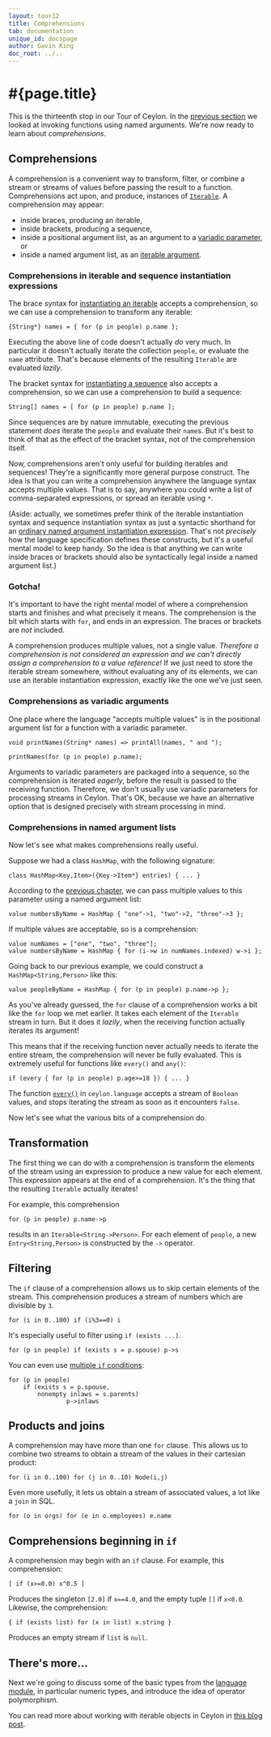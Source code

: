 ```yaml
---
layout: tour12
title: Comprehensions
tab: documentation
unique_id: docspage
author: Gavin King
doc_root: ../..
---
```


# #{page.title}

This is the thirteenth stop in our Tour of Ceylon. In the 
[previous section](../named-arguments) we looked at invoking functions 
using named arguments. We're now ready to learn about _comprehensions_.


## Comprehensions

A comprehension is a convenient way to transform, filter, or combine a
stream or streams of values before passing the result to a function.
Comprehensions act upon, and produce, instances of 
[`Iterable`](#{site.urls.apidoc_1_2}/Iterable.type.html).
A comprehension may appear:

- inside braces, producing an iterable,
- inside brackets, producing a sequence, 
- inside a positional argument list, as an argument to a 
  [variadic parameter](../basics/#variadic_parameters), or
- inside a named argument list, as an 
  [iterable argument](../named-arguments/#iterable_arguments). 

### Comprehensions in iterable and sequence instantiation expressions

The brace syntax for [instantiating an iterable](../sequences#iterables)
accepts a comprehension, so we can use a comprehension to transform any
iterable:

<!-- try-pre:
    class Person(shared String name) {}
    value people = { Person("Gavin"), Person("Stephane"), Person("Tom"), Person("Tako") };

-->
<!-- try-post:

    print(names);
-->
    {String*} names = { for (p in people) p.name };

Executing the above line of code doesn't actually _do_ very much. In 
particular it doesn't actually iterate the collection `people`, or 
evaluate the `name` attribute. That's because elements of the resulting 
`Iterable` are evaluated _lazily_.

The bracket syntax for [instantiating a sequence](../sequences#sequence_syntax_sugar)
also accepts a comprehension, so we can use a comprehension to build a sequence:

<!-- try-pre:
    class Person(shared String name) {}
    value people = { Person("Gavin"), Person("Stephane"), Person("Tom"), Person("Tako") };

-->
<!-- try-post:

    print(names);
-->
    String[] names = [ for (p in people) p.name ];

Since sequences are by nature immutable, executing the previous 
statement _does_ iterate the `people` and evaluate their 
`name`s. But it's best to think of that as the effect of the
bracket syntax, not of the comprehension itself.

Now, comprehensions aren't only useful for building iterables and 
sequences! They're a significantly more general purpose construct. 
The idea is that you can write a comprehension anywhere the language 
syntax accepts multiple values. That is to say, anywhere you could 
write a list of comma-separated expressions, or spread an iterable 
using `*`.

(Aside: actually, we sometimes prefer think of the iterable 
instantiation syntax and sequence instantiation syntax as just a
syntactic shorthand for an [ordinary named argument instantiation 
expression](../named-arguments/#iterable_arguments). That's not 
_precisely_ how the language specification defines these constructs, 
but it's a useful mental model to keep handy. So the idea is that 
anything we can write inside braces or brackets should also be 
syntactically legal inside a named argument list.)

### Gotcha!

It's important to have the right mental model of where a comprehension
starts and finishes and what precisely it means. The comprehension is 
the bit which starts with `for`, and ends in an expression. The braces 
or brackets are _not_ included. 

A comprehension produces multiple values, not a single value.
_Therefore a comprehension is not considered an expression and we
can't directly assign a comprehension to a value reference!_ If we 
just need to store the iterable stream somewhere, without evaluating 
any of its elements, we can use an iterable instantiation expression, 
exactly like the one we've just seen.

### Comprehensions as variadic arguments

One place where the language "accepts multiple values" is in the
positional argument list for a function with a variadic parameter.

<!-- try-pre:
    class Person(shared String name) {}
    value people = { Person("Gavin"), Person("Stephane"), Person("Tom"), Person("Tako") };

-->
    void printNames(String* names) => printAll(names, " and ");
    
    printNames(for (p in people) p.name);

Arguments to variadic parameters are packaged into a sequence, so
the comprehension is iterated _eagerly_, before the result is passed 
to the receiving function. Therefore, we don't usually use variadic
parameters for processing streams in Ceylon. That's OK, because we
have an alternative option that is designed precisely with stream
processing in mind.

### Comprehensions in named argument lists

Now let's see what makes comprehensions really useful.

Suppose we had a class `HashMap`, with the following signature:

<!-- try: -->
    class HashMap<Key,Item>({Key->Item*} entries) { ... }

According to the [previous chapter](../named-arguments/#iterable_arguments), 
we can pass multiple values to this parameter using a named argument
list:

<!-- try: -->
    value numbersByName = HashMap { "one"->1, "two"->2, "three"->3 };

If multiple values are acceptable, so is a comprehension:

<!-- try: -->
    value numNames = ["one", "two", "three"];
    value numbersByName = HashMap { for (i->w in numNames.indexed) w->i };

Going back to our previous example, we could construct a `HashMap<String,Person>` 
like this:

<!-- try: -->
    value peopleByName = HashMap { for (p in people) p.name->p };

As you've already guessed, the `for` clause of a comprehension works
a bit like the `for` loop we met earlier. It takes each element of
the `Iterable` stream in turn. But it does it _lazily_, when the 
receiving function actually iterates its argument!

This means that if the receiving function never actually needs to 
iterate the entire stream, the comprehension will never be fully 
evaluated. This is extremely useful for functions like `every()` and
`any()`:

<!-- try:
    class Person(shared String name, shared Integer age) {}
    value people = { Person("Wim", 43), Person("Zus", 20), Person("Jet", 37) };

    print( every { for (p in people) p.age>=18 } );
-->
    if (every { for (p in people) p.age>=18 }) { ... }

The function [`every()`](#{site.urls.apidoc_1_2}/index.html#every) 
in `ceylon.language` accepts a stream of `Boolean` values, and stops 
iterating the stream as soon as it encounters `false`.

Now let's see what the various bits of a comprehension do.

## Transformation

The first thing we can do with a comprehension is transform the
elements of the stream using an expression to produce a new value
for each element. This expression appears at the end of a 
comprehension. It's the thing that the resulting `Iterable` actually
iterates!

For example, this comprehension 

<!-- try:
    class Person(name) { shared String name; }
    value people = { Person("Gavin"), Person("Stephane"), Person("Tom"), Person("Tako") };

    printAll { for (p in people) p.name->p };
-->
    for (p in people) p.name->p

results in an `Iterable<String->Person>`. For each element of `people`,
a new `Entry<String,Person>` is constructed by the `->` operator.

## Filtering

The `if` clause of a comprehension allows us to skip certain elements
of the stream. This comprehension produces a stream of numbers which
are divisible by `3`.

<!-- try:
    printAll { for (i in 0..100) if (i%3==0) i };
-->
    for (i in 0..100) if (i%3==0) i

It's especially useful to filter using `if (exists ...)`.

<!-- try:
    class Person(name) {
        shared String name;
        shared variable Person? spouse = null;
        shared actual String string = name;
    }
    value wim = Person("Wim");
    value zus = Person("Zus");
    value jet = Person("Jet");
    wim.spouse = jet;
    jet.spouse = wim;
    value people = { wim, zus, jet };

    printAll { for (p in people) if (exists s = p.spouse) p->s };
-->
    for (p in people) if (exists s = p.spouse) p->s

You can even use [multiple `if` conditions](../attributes-control-structures#condition_lists):

<!-- try: -->
    for (p in people) 
        if (exists s = p.spouse, 
            nonempty inlaws = s.parents) 
                    p->inlaws

## Products and joins

A comprehension may have more than one `for` clause. This allows us
to combine two streams to obtain a stream of the values in their 
cartesian product:

<!-- try:
    class Node(Integer x, Integer y) { 
        shared actual String string = "(``x``,``y``)"; 
    }

    printAll { for (i in 0..5) for (j in 0..5) Node(i,j) };
-->
    for (i in 0..100) for (j in 0..10) Node(i,j)

Even more usefully, it lets us obtain a stream of associated values,
a lot like a `join` in SQL.

<!-- try:
    class Employee(name) { shared String name; }
    class Organisation(name, employees) { shared String name; shared Employee* employees; }
    value orgs = { Organisation("RedHat", Employee("Joe"), Employee("Jack")),
                   Organisation("Fedora", Employee("Lisa")) };

    printAll { for (o in orgs) for (e in o.employees) o.name->e.name };
-->
    for (o in orgs) for (e in o.employees) e.name

## Comprehensions beginning in `if`

A comprehension may begin with an `if` clause. For example, this
comprehension:

<!-- try: -->
    [ if (x>=0.0) x^0.5 ]

Produces the singleton `[2.0]` if `x==4.0`, and the empty tuple
`[]` if `x<0.0`. Likewise, the comprehension:

<!-- try: -->
    { if (exists list) for (x in list) x.string }

Produces an empty stream if `list` is `null`.

## There's more...

Next we're going to discuss some of the basic types from the 
[language module](../language-module), in particular numeric types, and 
introduce the idea of operator polymorphism.

You can read more about working with iterable objects in Ceylon in
[this blog post](/blog/2012/07/12/tricks-with-iterable).


